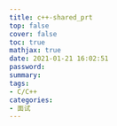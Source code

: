 ```yaml
---
title: c++-shared_prt
top: false
cover: false
toc: true
mathjax: true
date: 2021-01-21 16:02:51
password:
summary:
tags:
- C/C++
categories:
- 面试
---
```

